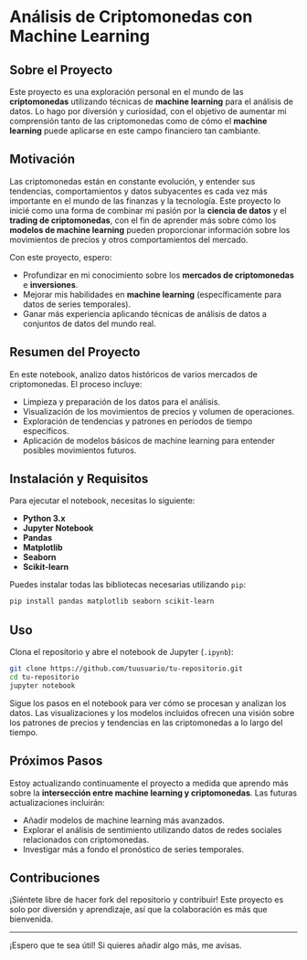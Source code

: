 
# Análisis de Criptomonedas con Machine Learning

## Sobre el Proyecto
Este proyecto es una exploración personal en el mundo de las **criptomonedas** utilizando técnicas de **machine learning** para el análisis de datos. Lo hago por diversión y curiosidad, con el objetivo de aumentar mi comprensión tanto de las criptomonedas como de cómo el **machine learning** puede aplicarse en este campo financiero tan cambiante.

## Motivación
Las criptomonedas están en constante evolución, y entender sus tendencias, comportamientos y datos subyacentes es cada vez más importante en el mundo de las finanzas y la tecnología. Este proyecto lo inicié como una forma de combinar mi pasión por la **ciencia de datos** y el **trading de criptomonedas**, con el fin de aprender más sobre cómo los **modelos de machine learning** pueden proporcionar información sobre los movimientos de precios y otros comportamientos del mercado.

Con este proyecto, espero:
- Profundizar en mi conocimiento sobre los **mercados de criptomonedas** e **inversiones**.
- Mejorar mis habilidades en **machine learning** (específicamente para datos de series temporales).
- Ganar más experiencia aplicando técnicas de análisis de datos a conjuntos de datos del mundo real.

## Resumen del Proyecto
En este notebook, analizo datos históricos de varios mercados de criptomonedas. El proceso incluye:
- Limpieza y preparación de los datos para el análisis.
- Visualización de los movimientos de precios y volumen de operaciones.
- Exploración de tendencias y patrones en períodos de tiempo específicos.
- Aplicación de modelos básicos de machine learning para entender posibles movimientos futuros.

## Instalación y Requisitos
Para ejecutar el notebook, necesitas lo siguiente:
- **Python 3.x**
- **Jupyter Notebook**
- **Pandas**
- **Matplotlib**
- **Seaborn**
- **Scikit-learn**

Puedes instalar todas las bibliotecas necesarias utilizando `pip`:
```bash
pip install pandas matplotlib seaborn scikit-learn
```

## Uso
Clona el repositorio y abre el notebook de Jupyter (`.ipynb`):
```bash
git clone https://github.com/tuusuario/tu-repositorio.git
cd tu-repositorio
jupyter notebook
```

Sigue los pasos en el notebook para ver cómo se procesan y analizan los datos. Las visualizaciones y los modelos incluidos ofrecen una visión sobre los patrones de precios y tendencias en las criptomonedas a lo largo del tiempo.

## Próximos Pasos
Estoy actualizando continuamente el proyecto a medida que aprendo más sobre la **intersección entre machine learning y criptomonedas**. Las futuras actualizaciones incluirán:
- Añadir modelos de machine learning más avanzados.
- Explorar el análisis de sentimiento utilizando datos de redes sociales relacionados con criptomonedas.
- Investigar más a fondo el pronóstico de series temporales.

## Contribuciones
¡Siéntete libre de hacer fork del repositorio y contribuir! Este proyecto es solo por diversión y aprendizaje, así que la colaboración es más que bienvenida.

---

¡Espero que te sea útil! Si quieres añadir algo más, me avisas.
